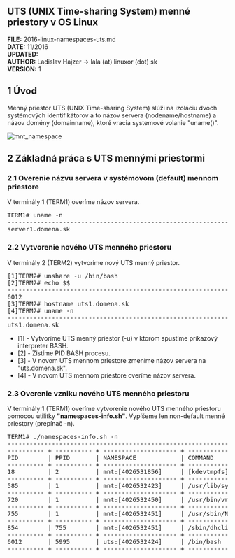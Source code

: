 

## UTS (UNIX Time-sharing System) menné priestory v OS Linux

**FILE:** 2016-linux-namespaces-uts.md  
**DATE:** 11/2016  
**UPDATED:**  
**AUTHOR:** Ladislav Hajzer -> lala (at) linuxor (dot) sk  
**VERSION:** 1  


## 1 Úvod

Menný priestor UTS (UNIX Time-sharing System) slúži na izoláciu dvoch systémových identifikátorov a to názov servera (nodename/hostname) a názov domény (domainname), ktoré vracia systemové volanie "uname()". 

![mnt_namespace](http://www.linuxor.sk/howtoz/images/uts_namespace_v01.png)


## 2 Základná práca s UTS mennými priestormi

### 2.1 Overenie názvu servera v systémovom (default) mennom priestore

V terminály 1 (TERM1) overíme názov servera.

<pre>
TERM1# uname -n
----------------------------------------------------------------------------------------------------------------
server1.domena.sk
</pre>


### 2.2 Vytvorenie nového UTS menného priestoru

V terminály 2 (TERM2) vytvoríme nový UTS menný priestor.

<pre>
[1]TERM2# unshare -u /bin/bash
[2]TERM2# echo $$
----------------------------------------------------------------------------------------------------------------
6012
[3]TERM2# hostname uts1.domena.sk
[4]TERM2# uname -n
----------------------------------------------------------------------------------------------------------------
uts1.domena.sk
</pre>

- [1] - Vytvoríme UTS menný priestor (-u) v ktorom spustíme príkazový interpreter BASH.
- [2] - Zistíme PID BASH procesu.  
- [3] - V novom UTS mennom priestore zmeníme názov servera na "uts.domena.sk".  
- [4] - V novom UTS mennom priestore overíme názov servera.  


### 2.3 Overenie vzniku nového UTS menného priestoru

V terminály 1 (TERM1) overíme vytvorenie nového UTS menného priestoru pomocou utilitky **"namespaces-info.sh"**. Vypíšeme len non-default menné priestory (prepínač -n).

<pre>
TERM1# ./namespaces-info.sh -n
----------------------------------------------------------------------------------------------------------------
---------- + ---------- + -------------------- + ----------------------------------------
PID        | PPID       | NAMESPACE            | COMMAND
---------- + ---------- + -------------------- + ----------------------------------------
18         | 2          | mnt:[4026531856]     | [kdevtmpfs]
---------- + ---------- + -------------------- + ----------------------------------------
585        | 1          | mnt:[4026532423]     | /usr/lib/systemd/systemd-udevd
---------- + ---------- + -------------------- + ----------------------------------------
720        | 1          | mnt:[4026532450]     | /usr/bin/vmtoolsd
---------- + ---------- + -------------------- + ----------------------------------------
755        | 1          | mnt:[4026532451]     | /usr/sbin/NetworkManager
---------- + ---------- + -------------------- + ----------------------------------------
854        | 755        | mnt:[4026532451]     | /sbin/dhclient
---------- + ---------- + -------------------- + ----------------------------------------
6012       | 5995       | uts:[4026532424]     | /bin/bash
---------- + ---------- + -------------------- + ----------------------------------------
</pre>
